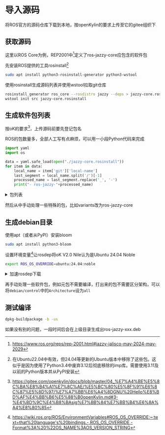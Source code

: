 # 导入源码

将ROS官方的源码仓库下载到本地，按openKylin的要求上传至它的gitee组织下

## 获取源码

这里以ROS Core为例，REP2001中[^1]定义了ros-jazzy-core应包含的软件包

[^1]: https://www.ros.org/reps/rep-2001.html#jazzy-jalisco-may-2024-may-2029

先安装ROS提供的工具rosinstall[^2]

[^2]: 在Ubuntu22.04中有效，但24.04等更新的Ubuntu版本中移除了这些包。这似乎是因为使用了Python3.4中废弃3.12后彻底移除的imp库。需要使用3.11及以前的Python版本并从PyPI安装

```bash
sudo apt install python3-rosinstall-generator python3-wstool
```

使用rosinstall生成源码列表并使用wstool拉取git仓库

```bash
rosinstall_generator ros_core --rosdistro jazzy --deps > jazzy-core.rosinstall
wstool init src jazzy-core.rosinstall
```

## 生成软件包列表

按oK的要求[^3]，上传源码前要先登记包名

[^3]: https://gitee.com/openkylin/docs/blob/master/04_%E7%A4%BE%E5%8C%BA%E8%B4%A1%E7%8C%AE/%E5%BC%80%E5%8F%91%E6%8C%87%E5%8D%97/%E7%A7%BB%E6%A4%8DGNU%20Hello%E8%BD%AF%E4%BB%B6%E5%88%B0openKylin.md#3-%E4%BD%9C%E4%B8%BAsig%E7%BB%84%E7%BB%B4%E6%8A%A4%E8%80%85

ROS的包数量多，全部人工写有点麻烦，可以用一小段Python代码来完成

```python
import yaml
import os

data = yaml.safe_load(open("./jazzy-core.rosinstall"))
for item in data:
    local_name = item['git']['local-name']
    last_segment = local_name.split('/')[-1]
    processed_name = last_segment.replace('_', '-')
    print("- ros-jazzy-"+processed_name)
```

<details>
<summary>包列表</summary>

```yaml
- ros-jazzy-ament-cmake
- ros-jazzy-ament-cmake-auto
- ros-jazzy-ament-cmake-core
- ros-jazzy-ament-cmake-export-definitions
- ros-jazzy-ament-cmake-export-dependencies
- ros-jazzy-ament-cmake-export-include-directories
- ros-jazzy-ament-cmake-export-interfaces
- ros-jazzy-ament-cmake-export-libraries
- ros-jazzy-ament-cmake-export-link-flags
- ros-jazzy-ament-cmake-export-targets
- ros-jazzy-ament-cmake-gen-version-h
- ros-jazzy-ament-cmake-gmock
- ros-jazzy-ament-cmake-google-benchmark
- ros-jazzy-ament-cmake-gtest
- ros-jazzy-ament-cmake-include-directories
- ros-jazzy-ament-cmake-libraries
- ros-jazzy-ament-cmake-pytest
- ros-jazzy-ament-cmake-python
- ros-jazzy-ament-cmake-target-dependencies
- ros-jazzy-ament-cmake-test
- ros-jazzy-ament-cmake-vendor-package
- ros-jazzy-ament-cmake-version
- ros-jazzy-ament-cmake-ros
- ros-jazzy-domain-coordinator
- ros-jazzy-ament-index-cpp
- ros-jazzy-ament-index-python
- ros-jazzy-ament-cmake-copyright
- ros-jazzy-ament-cmake-cppcheck
- ros-jazzy-ament-cmake-cpplint
- ros-jazzy-ament-cmake-flake8
- ros-jazzy-ament-cmake-lint-cmake
- ros-jazzy-ament-cmake-pep257
- ros-jazzy-ament-cmake-uncrustify
- ros-jazzy-ament-cmake-xmllint
- ros-jazzy-ament-copyright
- ros-jazzy-ament-cppcheck
- ros-jazzy-ament-cpplint
- ros-jazzy-ament-flake8
- ros-jazzy-ament-lint
- ros-jazzy-ament-lint-auto
- ros-jazzy-ament-lint-cmake
- ros-jazzy-ament-lint-common
- ros-jazzy-ament-mypy
- ros-jazzy-ament-pep257
- ros-jazzy-ament-pycodestyle
- ros-jazzy-ament-uncrustify
- ros-jazzy-ament-xmllint
- ros-jazzy-ament-package
- ros-jazzy-class-loader
- ros-jazzy-actionlib-msgs
- ros-jazzy-common-interfaces
- ros-jazzy-diagnostic-msgs
- ros-jazzy-geometry-msgs
- ros-jazzy-nav-msgs
- ros-jazzy-sensor-msgs
- ros-jazzy-shape-msgs
- ros-jazzy-std-msgs
- ros-jazzy-std-srvs
- ros-jazzy-stereo-msgs
- ros-jazzy-trajectory-msgs
- ros-jazzy-visualization-msgs
- ros-jazzy-console-bridge-vendor
- ros-jazzy-cyclonedds
- ros-jazzy-fastcdr
- ros-jazzy-fastrtps
- ros-jazzy-foonathan-memory-vendor
- ros-jazzy-google-benchmark-vendor
- ros-jazzy-gmock-vendor
- ros-jazzy-gtest-vendor
- ros-jazzy-iceoryx-binding-c
- ros-jazzy-iceoryx-hoofs
- ros-jazzy-iceoryx-posh
- ros-jazzy-launch
- ros-jazzy-launch-testing
- ros-jazzy-launch-testing-ament-cmake
- ros-jazzy-launch-xml
- ros-jazzy-launch-yaml
- ros-jazzy-launch-ros
- ros-jazzy-launch-testing-ros
- ros-jazzy-ros2launch
- ros-jazzy-libstatistics-collector
- ros-jazzy-libyaml-vendor
- ros-jazzy-mimick-vendor
- ros-jazzy-osrf-pycommon
- ros-jazzy-osrf-testing-tools-cpp
- ros-jazzy-performance-test-fixture
- ros-jazzy-pluginlib
- ros-jazzy-pybind11-vendor
- ros-jazzy-python-cmake-module
- ros-jazzy-rcl
- ros-jazzy-rcl-action
- ros-jazzy-rcl-lifecycle
- ros-jazzy-rcl-yaml-param-parser
- ros-jazzy-action-msgs
- ros-jazzy-builtin-interfaces
- ros-jazzy-composition-interfaces
- ros-jazzy-lifecycle-msgs
- ros-jazzy-rcl-interfaces
- ros-jazzy-rosgraph-msgs
- ros-jazzy-service-msgs
- ros-jazzy-statistics-msgs
- ros-jazzy-test-msgs
- ros-jazzy-type-description-interfaces
- ros-jazzy-rcl-logging-interface
- ros-jazzy-rcl-logging-spdlog
- ros-jazzy-rclcpp
- ros-jazzy-rclcpp-action
- ros-jazzy-rclcpp-components
- ros-jazzy-rclcpp-lifecycle
- ros-jazzy-rclpy
- ros-jazzy-rcpputils
- ros-jazzy-rcutils
- ros-jazzy-rmw
- ros-jazzy-rmw-implementation-cmake
- ros-jazzy-rmw-connextdds
- ros-jazzy-rmw-connextdds-common
- ros-jazzy-rti-connext-dds-cmake-module
- ros-jazzy-rmw-cyclonedds-cpp
- ros-jazzy-rmw-dds-common
- ros-jazzy-rmw-fastrtps-cpp
- ros-jazzy-rmw-fastrtps-dynamic-cpp
- ros-jazzy-rmw-fastrtps-shared-cpp
- ros-jazzy-rmw-implementation
- ros-jazzy-tracetools
- ros-jazzy-ros2action
- ros-jazzy-ros2cli
- ros-jazzy-ros2cli-test-interfaces
- ros-jazzy-ros2component
- ros-jazzy-ros2doctor
- ros-jazzy-ros2interface
- ros-jazzy-ros2lifecycle
- ros-jazzy-ros2lifecycle-test-fixtures
- ros-jazzy-ros2multicast
- ros-jazzy-ros2node
- ros-jazzy-ros2param
- ros-jazzy-ros2pkg
- ros-jazzy-ros2run
- ros-jazzy-ros2service
- ros-jazzy-ros2topic
- ros-jazzy-ros2cli-common-extensions
- ros-jazzy-ros-environment
- ros-jazzy-ros2test
- ros-jazzy-ros-testing
- ros-jazzy-rosidl-adapter
- ros-jazzy-rosidl-cli
- ros-jazzy-rosidl-cmake
- ros-jazzy-rosidl-generator-c
- ros-jazzy-rosidl-generator-cpp
- ros-jazzy-rosidl-generator-type-description
- ros-jazzy-rosidl-parser
- ros-jazzy-rosidl-pycommon
- ros-jazzy-rosidl-runtime-c
- ros-jazzy-rosidl-runtime-cpp
- ros-jazzy-rosidl-typesupport-interface
- ros-jazzy-rosidl-typesupport-introspection-c
- ros-jazzy-rosidl-typesupport-introspection-cpp
- ros-jazzy-rosidl-core-generators
- ros-jazzy-rosidl-core-runtime
- ros-jazzy-rosidl-default-generators
- ros-jazzy-rosidl-default-runtime
- ros-jazzy-rosidl-dynamic-typesupport
- ros-jazzy-rosidl-dynamic-typesupport-fastrtps
- ros-jazzy-rosidl-generator-py
- ros-jazzy-rosidl-runtime-py
- ros-jazzy-rosidl-typesupport-c
- ros-jazzy-rosidl-typesupport-cpp
- ros-jazzy-fastrtps-cmake-module
- ros-jazzy-rosidl-typesupport-fastrtps-c
- ros-jazzy-rosidl-typesupport-fastrtps-cpp
- ros-jazzy-rpyutils
- ros-jazzy-spdlog-vendor
- ros-jazzy-sros2
- ros-jazzy-sros2-cmake
- ros-jazzy-test-interface-files
- ros-jazzy-tinyxml2-vendor
- ros-jazzy-uncrustify-vendor
- ros-jazzy-unique-identifier-msgs
- ros-jazzy-ros-core
```
</details>

然后从中手动处理一些特殊的包，比如variants改为ros-jazzy-core

## 生成debian目录

使用apt（或者从PyPI）安装bloom

```bash
sudo apt install python3-bloom
```

设置环境变量[^4]让rosdep将oK V2.0 Nile认为是Ubuntu 24.04 Noble

[^4]: https://wiki.ros.org/ROS/EnvironmentVariables#ROS_OS_OVERRIDE:~:text=that%20language's%20bindings.-,ROS_OS_OVERRIDE,-Format%3A%20%22OS_NAME%3AOS_VERSION_STRING

```bash
export ROS_OS_OVERRIDE=ubuntu:24.04:noble
```

<details>
<summary>加速rosdep下载</summary>

```bash
# 使用以下步骤替代 rosdep init
sudo mkdir -p /etc/ros/rosdep/sources.list.d/
sudo curl -o /etc/ros/rosdep/sources.list.d/20-default.list https://mirrors.ustc.edu.cn/rosdistro/rosdep/sources.list.d/20-default.list
sed -i 's#raw.githubusercontent.com/ros/rosdistro/master#mirrors.ustc.edu.cn/rosdistro#g' /etc/ros/rosdep/sources.list.d/20-default.list

# 更换源
export ROSDISTRO_INDEX_URL=https://mirrors.ustc.edu.cn/rosdistro/index-v4.yaml
rosdep update

# 可以考虑持久化以上环境变量：
echo 'export ROSDISTRO_INDEX_URL=https://mirrors.ustc.edu.cn/rosdistro/index-v4.yaml' >> ~/.bashrc
```
</details>

再手动处理一些软件包，例如元包不需要编译，打出来的包不需要区分架构，可以将`debian/control`中的`Architecture`设为`all`

## 测试编译

```bash
dpkg-buildpackage -b -us
```

如果没有别的问题，一段时间后会在上级目录生成出ros-jazzy-xxx.deb
